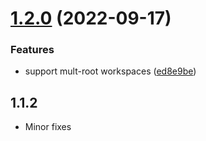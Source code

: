 # [1.2.0](https://github.com/onlyutkarsh/git-config-user-profiles/compare/v1.1.39...v1.2.0) (2022-09-17)


### Features

* support mult-root workspaces ([ed8e9be](https://github.com/onlyutkarsh/git-config-user-profiles/commit/ed8e9be87df87f105f2d7a13358dba6214cbcf4b))

## 1.1.2

- Minor fixes
